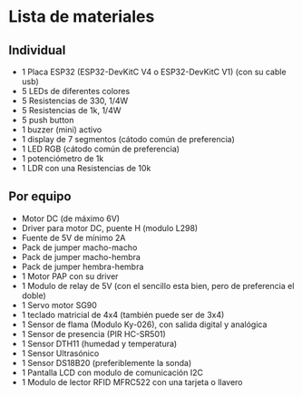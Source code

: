 # Lista de materiales

## Individual

- 1 Placa ESP32 (ESP32-DevKitC V4 o ESP32-DevKitC V1) (con su cable usb)
- 5 LEDs de diferentes colores
- 5 Resistencias de 330, 1/4W
- 5 Resistencias de 1k, 1/4W
- 5 push button
- 1 buzzer (mini) activo
- 1 display de 7 segmentos (cátodo común de preferencia)
- 1 LED RGB (cátodo común de preferencia)
- 1 potenciómetro de 1k
- 1 LDR con una Resistencias de 10k

## Por equipo

- Motor DC (de máximo 6V)
- Driver para motor DC, puente H (modulo L298)
- Fuente de 5V de mínimo 2A
- Pack de jumper macho-macho
- Pack de jumper macho-hembra
- Pack de jumper hembra-hembra
- 1 Motor PAP con su driver
- 1 Modulo de relay de 5V (con el sencillo esta bien, pero de preferencia el doble)
- 1 Servo motor SG90
- 1 teclado matricial de 4x4 (también puede ser de 3x4)
- 1 Sensor de flama (Modulo Ky-026), con salida digital y analógica
- 1 Sensor de presencia (PIR HC-SR501)
- 1 Sensor DTH11 (humedad y temperatura)
- 1 Sensor Ultrasónico
- 1 Sensor DS18B20 (preferiblemente la sonda)
- 1 Pantalla LCD con modulo de comunicación I2C
- 1 Modulo de lector RFID MFRC522 con una tarjeta o llavero

